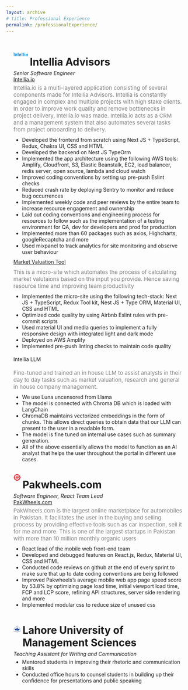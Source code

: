 ```yaml
---
layout: archive
# title: Professional Experience
permalink: /professionalExperience/
---
```


<style>
    .page-content {
        margin: 20px;
        display: flex;
        flex-direction: column;
    }
</style>

<div class="page-content">
    <div style="margin-bottom: 5px; display: flex; align-items: center;">
        <img src='/images/intellia-fav.svg' width='40' style="margin-right: 5px;">
        <h1 style="margin-bottom: 0px;">Intellia Advisors</h1>
    </div>
    <p style="margin-bottom: 0px; margin-top: 0px;"><em>Senior Software Engineer</em></p>
    <a href="https://www.intellia.io/">Intellia.io</a>
    <p style="margin-bottom: 5px; margin-top: 5px; font-size: 15px; color:grey;">Intellia.io is a multi-layered application consisting of several components made for Intellia Advisors. Intellia is constantly engaged in complex and multiple projects with high stake clients. In order to improve work quality and remove bottlenecks in project delivery, Intellia.io was made. Intellia.io acts as a CRM and a management system that also automates several tasks from project onboarding to delivery.</p>
    <ul style="margin-bottom: 5px; margin-top: 5px; row-gap:2px">
        <li style="margin-bottom: 0px; margin-top: 0px;">Developed the frontend from scratch using Next JS + TypeScript, Redux, Chakra UI, CSS and HTML</li>
        <li style="margin-bottom: 0px; margin-top: 0px;">Developed the backend on Nest JS TypeOrm</li>
        <li style="margin-bottom: 0px; margin-top: 0px;">Implemented the app architecture using the following AWS tools: Amplify, Cloudfront, S3, Elastic Beanstalk, EC2, load balancer, redis server, open source, lambda and cloud watch</li>
        <li style="margin-bottom: 0px; margin-top: 0px;">Improved coding conventions by setting up pre-push Eslint checks</li>
        <li style="margin-bottom: 0px; margin-top: 0px;">Reduced crash rate by deploying Sentry to monitor and reduce bug occurrences</li>
        <li style="margin-bottom: 0px; margin-top: 0px;">Implemented weekly code and peer reviews by the entire team to increase resource engagement and ownership</li>
        <li style="margin-bottom: 0px; margin-top: 0px;">Laid out coding conventions and engineering process for resources to follow such as the implementation of a testing environment for QA, dev for developers and prod for production</li>
        <li style="margin-bottom: 0px; margin-top: 0px;">Implemented more than 60 packages such as axios, Highcharts, googleRecaptcha and more</li>
         <li style="margin-bottom: 0px; margin-top: 0px;">Used mixpanel to track analytics for site monitoring and observe user behaviour</li>
    </ul>
    <a style="margin-bottom: 5px; margin-top: 5px;" href="https://main.d2ijbpdrqizohe.amplifyapp.com/">Market Valuation Tool</a>
    <p style="margin-bottom: 5px; margin-top: 5px; font-size: 15px; color:grey;">This is a micro-site which automates the process of calculating market valutaions based on the input you provide. Hence saving resource time and improving team productivity</p>
    <ul style="margin-bottom: 5px; margin-top: 5px; row-gap:2px">
        <li style="margin-bottom: 0px; margin-top: 0px;">Implemented the micro-site using the following tech-stack: Next JS + TypeScript, Redux Tool kit, Nest JS + Type ORM, Material UI, CSS and HTML</li>
        <li style="margin-bottom: 0px; margin-top: 0px;">Optimized code quality by using Airbnb Eslint rules with pre-commit scripts</li>
        <li style="margin-bottom: 0px; margin-top: 0px;">Used material UI and media queries to implement a fully responsive design with integrated light and dark mode</li>
        <li style="margin-bottom: 0px; margin-top: 0px;">Deployed on AWS Amplify</li>
        <li style="margin-bottom: 0px; margin-top: 0px;">Implemented pre-push linting checks to maintain code quality</li>
    </ul>
    <p>Intellia LLM</p>
    <p style="margin-bottom: 5px; margin-top: 5px; font-size: 15px; color:grey;">Fine-tuned and trained an in house LLM to assist analysts in their day to day tasks such as market valuation, research and general in house company management.</p>
    <ul style="margin-bottom: 5px; margin-top: 5px; row-gap:2px">
        <li style="margin-bottom: 0px; margin-top: 0px;">We use Luna uncensored from Llama</li>
        <li style="margin-bottom: 0px; margin-top: 0px;">The model is connected with Chroma DB which is loaded with LangChain</li>
        <li style="margin-bottom: 0px; margin-top: 0px;">ChromaDB maintains vectorized embeddings in the form of chunks. This allows direct queries to obtain data that our LLM can present to the user in a readable form.</li>
        <li style="margin-bottom: 0px; margin-top: 0px;">The model is fine tuned on internal use cases such as summary generation.</li>
        <li style="margin-bottom: 0px; margin-top: 0px;">All of the above essentially allows the model to function as an AI analyst that helps the user throughout the portal in different use cases.</li>
    </ul>
    <div style="margin-bottom: 5px; display: flex; align-items: center;">
        <img src='/images/pw-favicon.png' width='20' height='20' style="margin-right: 5px;">
        <h1 style="margin-bottom: 0px;">Pakwheels.com</h1>
    </div>
    <p style="margin-bottom: 0px; margin-top: 0px;"><em>Software Engineer, React Team Lead</em></p>
    <a href="https://www.pakwheels.com/">PakWheels.com</a>
    <p style="margin-bottom: 5px; margin-top: 5px; font-size: 15px; color:grey;">PakWheels.com is the largest online marketplace for automobiles in Pakistan. It facilitates the user in the buying and selling process by providing effective tools such as car inspection, sell it for me and more. This is one of the largest startups in Pakistan with more than 10 million monthly organic users</p>
    <ul style="margin-bottom: 5px; margin-top: 5px; row-gap:2px">
        <li style="margin-bottom: 0px; margin-top: 0px;">React lead of the mobile web front-end team</li>
        <li style="margin-bottom: 0px; margin-top: 0px;">Developed and debugged features on React.js, Redux, Material UI, CSS and HTML</li>
        <li style="margin-bottom: 0px; margin-top: 0px;">Conducted code reviews on github at the end of every sprint to make sure that up to date coding conventions are being followed</li>
        <li style="margin-bottom: 0px; margin-top: 0px;">Improved Pakwheels’s average mobile web app page speed score by 53.8% by optimizing page load time, initial viewport load time, FCP and LCP score, refining API structures, server side rendering and more</li>
        <li style="margin-bottom: 0px; margin-top: 0px;">Implemented modular css to reduce size of unused css</li>
    </ul>
    <div style="margin-bottom: 5px; display: flex; align-items: center;">
        <img src='/images/lums.png' width='20' height='20' style="margin-right: 5px;">
        <h1 style="margin-bottom: 0px;">Lahore University of Management Sciences</h1>
    </div>
    <p style="margin-bottom: 0px; margin-top: 0px;"><em>Teaching Assistant for Writing and Communication</em></p>
    <ul style="margin-bottom: 5px; margin-top: 5px; row-gap:2px">
        <li style="margin-bottom: 0px; margin-top: 0px;">Mentored students in improving their rhetoric and communication skills</li>
        <li style="margin-bottom: 0px; margin-top: 0px;">Conducted office hours to counsel students in building up their confidence for presentations and public speaking</li>
    </ul>


    

</div>
